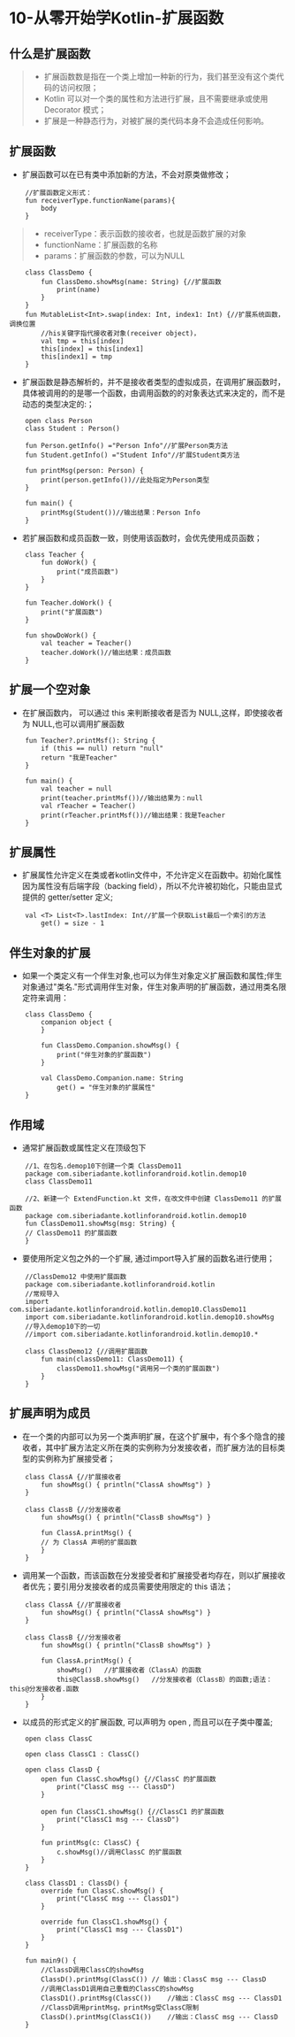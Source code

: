 # 10-从零开始学Kotlin-扩展函数

## 什么是扩展函数
>* 扩展函数数是指在一个类上增加一种新的行为，我们甚至没有这个类代码的访问权限；
>* Kotlin 可以对一个类的属性和方法进行扩展，且不需要继承或使用 Decorator 模式；
>* 扩展是一种静态行为，对被扩展的类代码本身不会造成任何影响。

## 扩展函数
* 扩展函数可以在已有类中添加新的方法，不会对原类做修改；
```
    //扩展函数定义形式：
    fun receiverType.functionName(params){
        body
    }
```
>* receiverType：表示函数的接收者，也就是函数扩展的对象
>* functionName：扩展函数的名称
>* params：扩展函数的参数，可以为NULL
```
    class ClassDemo {
        fun ClassDemo.showMsg(name: String) {//扩展函数
            print(name)
        }
    }
    fun MutableList<Int>.swap(index: Int, index1: Int) {//扩展系统函数，调换位置
        //his关键字指代接收者对象(receiver object)，
        val tmp = this[index]
        this[index] = this[index1]
        this[index1] = tmp
    }
```
* 扩展函数是静态解析的，并不是接收者类型的虚拟成员，在调用扩展函数时，具体被调用的的是哪一个函数，由调用函数的的对象表达式来决定的，而不是动态的类型决定的:；
```
    open class Person
    class Student : Person()

    fun Person.getInfo() ="Person Info"//扩展Person类方法
    fun Student.getInfo() ="Student Info"//扩展Student类方法

    fun printMsg(person: Person) {
        print(person.getInfo())//此处指定为Person类型
    }

    fun main() {
        printMsg(Student())//输出结果：Person Info
    }
```
* 若扩展函数和成员函数一致，则使用该函数时，会优先使用成员函数；
```
    class Teacher {
        fun doWork() {
            print("成员函数")
        }
    }

    fun Teacher.doWork() {
        print("扩展函数")
    }

    fun showDoWork() {
        val teacher = Teacher()
        teacher.doWork()//输出结果：成员函数
    }
```

## 扩展一个空对象
* 在扩展函数内， 可以通过 this 来判断接收者是否为 NULL,这样，即使接收者为 NULL,也可以调用扩展函数
```
    fun Teacher?.printMsf(): String {
        if (this == null) return "null"
        return "我是Teacher"
    }

    fun main() {
        val teacher = null
        print(teacher.printMsf())//输出结果为：null
        val rTeacher = Teacher()
        print(rTeacher.printMsf())//输出结果：我是Teacher
    }
```

## 扩展属性
* 扩展属性允许定义在类或者kotlin文件中，不允许定义在函数中。初始化属性因为属性没有后端字段（backing field），所以不允许被初始化，只能由显式提供的 getter/setter 定义;
```
    val <T> List<T>.lastIndex: Int//扩展一个获取List最后一个索引的方法
        get() = size - 1
```

## 伴生对象的扩展
* 如果一个类定义有一个伴生对象,也可以为伴生对象定义扩展函数和属性;伴生对象通过"类名."形式调用伴生对象，伴生对象声明的扩展函数，通过用类名限定符来调用：
```
    class ClassDemo {
        companion object {
        }

        fun ClassDemo.Companion.showMsg() {
            print("伴生对象的扩展函数")
        }

        val ClassDemo.Companion.name: String
            get() = "伴生对象的扩展属性"
    }
```

## 作用域
* 通常扩展函数或属性定义在顶级包下
```
    //1、在包名.demop10下创建一个类 ClassDemo11
    package com.siberiadante.kotlinforandroid.kotlin.demop10
    class ClassDemo11

    //2、新建一个 ExtendFunction.kt 文件，在改文件中创建 ClassDemo11 的扩展函数
    package com.siberiadante.kotlinforandroid.kotlin.demop10
    fun ClassDemo11.showMsg(msg: String) {
    // ClassDemo11 的扩展函数
    }
```
* 要使用所定义包之外的一个扩展, 通过import导入扩展的函数名进行使用；
```
    //ClassDemo12 中使用扩展函数
    package com.siberiadante.kotlinforandroid.kotlin
    //常规导入
    import com.siberiadante.kotlinforandroid.kotlin.demop10.ClassDemo11
    import com.siberiadante.kotlinforandroid.kotlin.demop10.showMsg
    //导入demop10下的一切
    //import com.siberiadante.kotlinforandroid.kotlin.demop10.*

    class ClassDemo12 {//调用扩展函数
        fun main(classDemo11: ClassDemo11) {
            classDemo11.showMsg("调用另一个类的扩展函数")
        }
    }
```

## 扩展声明为成员
* 在一个类的内部可以为另一个类声明扩展，在这个扩展中，有个多个隐含的接收者，其中扩展方法定义所在类的实例称为分发接收者，而扩展方法的目标类型的实例称为扩展接受者；
```
    class ClassA {//扩展接收者
        fun showMsg() { println("ClassA showMsg") }
    }

    class ClassB {//分发接收者
        fun showMsg() { println("ClassB showMsg") }

        fun ClassA.printMsg() {
        // 为 ClassA 声明的扩展函数
        }
    }
```
* 调用某一个函数，而该函数在分发接受者和扩展接受者均存在，则以扩展接收者优先；要引用分发接收者的成员需要使用限定的 this 语法；
```
    class ClassA {//扩展接收者
        fun showMsg() { println("ClassA showMsg") }
    }

    class ClassB {//分发接收者
        fun showMsg() { println("ClassB showMsg") }

        fun ClassA.printMsg() {
            showMsg()   //扩展接收者（ClassA）的函数
            this@ClassB.showMsg()   //分发接收者（ClassB）的函数;语法：this@分发接收者.函数
        }
    }
```
* 以成员的形式定义的扩展函数, 可以声明为 open , 而且可以在子类中覆盖;
```
    open class ClassC

    open class ClassC1 : ClassC()

    open class ClassD {
        open fun ClassC.showMsg() {//ClassC 的扩展函数
            print("ClassC msg --- ClassD")
        }

        open fun ClassC1.showMsg() {//ClassC1 的扩展函数
            print("ClassC1 msg --- ClassD")
        }

        fun printMsg(c: ClassC) {
            c.showMsg()//调用ClassC 的扩展函数
        }
    }

    class ClassD1 : ClassD() {
        override fun ClassC.showMsg() {
            print("ClassC msg --- ClassD1")
        }

        override fun ClassC1.showMsg() {
            print("ClassC1 msg --- ClassD1")
        }
    }

    fun main9() {
        //ClassD调用ClassC的showMsg
        ClassD().printMsg(ClassC()) // 输出：ClassC msg --- ClassD
        //调用ClassD1调用自己重载的ClassC的showMsg
        ClassD1().printMsg(ClassC())    //输出：ClassC msg --- ClassD1
        //ClassD调用printMsg，printMsg受ClassC限制
        ClassD().printMsg(ClassC1())    //输出：ClassC msg --- ClassD
    }
```


